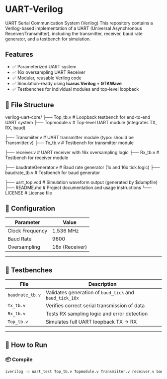 # UART-Verilog
 UART Serial Communication System (Verilog) This repository contains a Verilog-based implementation of a UART (Universal Asynchronous Receiver/Transmitter), including the transmitter, receiver, baud rate generator, and a testbench for simulation.


##  Features

- ✅ Parameterized UART system
- ✅ 16x oversampling UART Receiver
- ✅ Modular, reusable Verilog code
- ✅ Simulation-ready using **Icarus Verilog + GTKWave**
- ✅ Testbenches for individual modules and top-level loopback


## 📁 File Structure

verilog-uart-core/
├── Top_tb.v # Loopback testbench for end-to-end UART system
├── Topmodule.v # Top-level UART module (integrates TX, RX, baud)

├── Transmiiter.v # UART transmitter module (typo: should be Transmitter.v)
├── Tx_tb.v # Testbench for transmitter module

├── receiver.v # UART receiver with 16x oversampling logic
├── Rx_tb.v # Testbench for receiver module

├── baudrateGenerator.v # Baud rate generator (1x and 16x tick logic)
├── baudrate_tb.v # Testbench for baud generator

├── uart_top.vcd # Simulation waveform output (generated by $dumpfile)
├── README.md # Project documentation and usage instructions
└── LICENSE # License file 


## 📐 Configuration

| Parameter        | Value       |
|------------------|-------------|
| Clock Frequency  | 1.536 MHz   |
| Baud Rate        | 9600        |
| Oversampling     | 16x (Receiver) |

---

## 🧪 Testbenches

| File           | Description                                   |
|----------------|-----------------------------------------------|
| `baudrate_tb.v`| Validates generation of `baud_tick` and `baud_tick_16x` |
| `Tx_tb.v`      | Verifies correct serial transmission of data |
| `Rx_tb.v`      | Tests RX sampling logic and error detection  |
| `Top_tb.v`     | Simulates full UART loopback TX → RX        |

---

## 🧰 How to Run

### 📦 Compile
```bash
iverilog -o uart_test Top_tb.v Topmodule.v Transmiiter.v receiver.v baudrateGenerator.v
